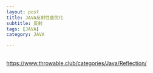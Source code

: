 ```yaml
---
layout: post
title: JAVA反射性能优化
subtitle: 反射
tags: [JAVA]
category: JAVA

---
```


## 

https://www.throwable.club/categories/Java/Reflection/